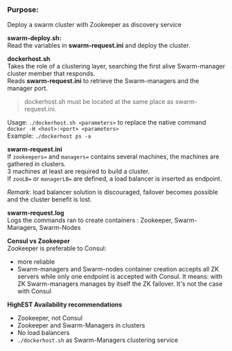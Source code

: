 ### Purpose:
Deploy a swarm cluster with Zookeeper as discovery service

**swarm-deploy.sh:**  
Read the variables in __swarm-request.ini__ and deploy the cluster.

**dockerhost.sh**  
Takes the role of a clustering layer, searching the first alive Swarm-manager cluster member that responds.  
Reads __swarm-request.ini__ to retrieve the Swarm-managers and the manager port.  
> dockerhost.sh must be located at the same place as swarm-request.ini.  

Usage: `./dockerhost.sh <parameters>` to replace the native command `docker -H <host>:<port> <parameters>`  
Example: `./dockerhost ps -a`

**swarm-request.ini**  
If `zookeepers=` and `managers=` contains several machines, the machines are gathered in clusters.  
3 machines at least are required to build a cluster.  
If `zooLB=` or `managerLB=` are defined, a load balancer is inserted as endpoint.  

*Remark*: load balancer solution is discouraged, failover becomes possible and the cluster benefit is lost.

**swarm-request.log**  
Logs the commands ran to create containers : Zookeeper, Swarm-Managers, Swarm-Nodes

**Consul vs Zookeeper**  
Zookeeper is preferable to Consul:
- more reliable
- Swarm-managers and Swarm-nodes container creation accepts all ZK servers while only one endpoint is accepted with Consul.
  It means: with ZK Swarm-managers manages by itself the ZK failover. It's not the case with Consul

**HighEST Availability recommendations**
- Zookeeper, not Consul
- Zookeeper and Swarm-Managers in clusters
- No load balancers
- `./dockerhost.sh` as Swarm-Managers clustering service
